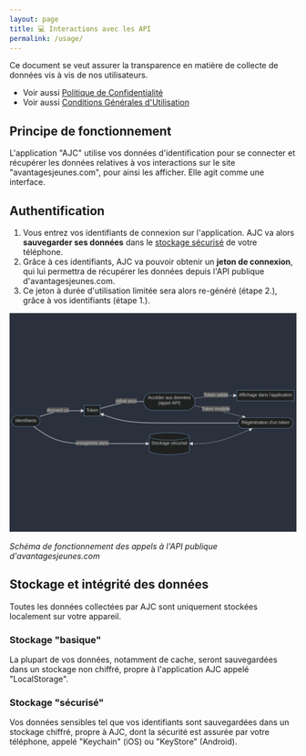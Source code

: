 ```yaml
---
layout: page
title: 💻 Interactions avec les API
permalink: /usage/
---
```


Ce document se veut assurer la transparence en matière de collecte de données vis à vis de nos utilisateurs.

- Voir aussi [Politique de Confidentialité](https://avantagesjeunesconnect.camarm.fr/privacy)
- Voir aussi [Conditions Générales d'Utilisation](https://avantagesjeunesconnect.camarm.fr/cgu)

## Principe de fonctionnement

L'application "AJC" utilise vos données d'identification pour se connecter et récupérer les données relatives à vos interactions sur le site "avantagesjeunes.com", pour ainsi les afficher. Elle agit comme une interface.

## Authentification

1. Vous entrez vos identifiants de connexion sur l'application. AJC va alors **sauvegarder ses données** dans le [stockage sécurisé](#stockage-sécurisé) de votre téléphone.
2. Grâce à ces identifiants, AJC va pouvoir obtenir un **jeton de connexion**, qui lui permettra de récupérer les données depuis l'API publique d'avantagesjeunes.com.
3. Ce jeton à durée d'utilisation limitée sera alors re-généré (étape 2.), grâce à vos identifiants (étape 1.).

<img alt="schema.png" src="https://github.com/camarm-dev/bfc-avantagesjeunes-mobile/blob/main/.github/schema.png?raw=true"/>

_Schéma de fonctionnement des appels à l'API publique d'avantagesjeunes.com_

## Stockage et intégrité des données

Toutes les données collectées par AJC sont uniquement stockées localement sur votre appareil.

### Stockage "basique"

La plupart de vos données, notamment de cache, seront sauvegardées dans un stockage non chiffré, propre à l'application AJC appelé "LocalStorage".

### Stockage "sécurisé"

Vos données sensibles tel que vos identifiants sont sauvegardées dans un stockage chiffré, propre à AJC, dont la sécurité est assurée par votre téléphone, appelé "Keychain" (iOS) ou "KeyStore" (Android). 

